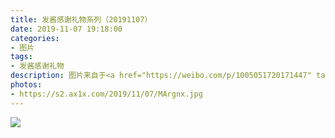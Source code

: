 ```yaml
---
title: 发酱感谢礼物系列（20191107）
date: 2019-11-07 19:18:00
categories:
- 图片
tags:
- 发酱感谢礼物
description: 图片来自于<a href="https://weibo.com/p/1005051720171447" target="_blank">quanmmmmm</a><br/> “这是谁选的俺男神海报呀，没留名，外包装来自jd，btw这系列电影打斗还阔以，小血腥”
photos: 
- https://s2.ax1x.com/2019/11/07/MArgnx.jpg
---
```


![](https://s2.ax1x.com/2019/11/07/MArhND.jpg)
